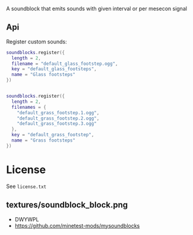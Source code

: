 
A soundblock that emits sounds with given interval or per mesecon signal

## Api

Register custom sounds:

```lua
soundblocks.register({
  length = 2,
  filename = "default_glass_footstep.ogg",
  key = "default_glass_footsteps",
  name = "Glass footsteps"
})


soundblocks.register({
  length = 2,
  filenames = {
    "default_grass_footstep.1.ogg",
    "default_grass_footstep.2.ogg",
    "default_grass_footstep.3.ogg"
  },
  key = "default_grass_footstep",
  name = "Grass footsteps"
})

```



# License

See `license.txt`

## textures/soundblock_block.png

* DWYWPL
* https://github.com/minetest-mods/mysoundblocks
